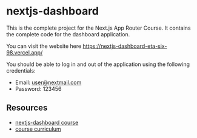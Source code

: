 # nextjs-dashboard

This is the complete project for the Next.js App Router Course. It contains the complete code for the dashboard application.

You can visit the website here https://nextjs-dashboard-eta-six-98.vercel.app/

You should be able to log in and out of the application using the following credentials:

- Email: user@nextmail.com
- Password: 123456

## Resources

- [nextjs-dashboard course](https://nextjs.org/learn/dashboard-app/)
- [course curriculum](https://nextjs.org/learn)
